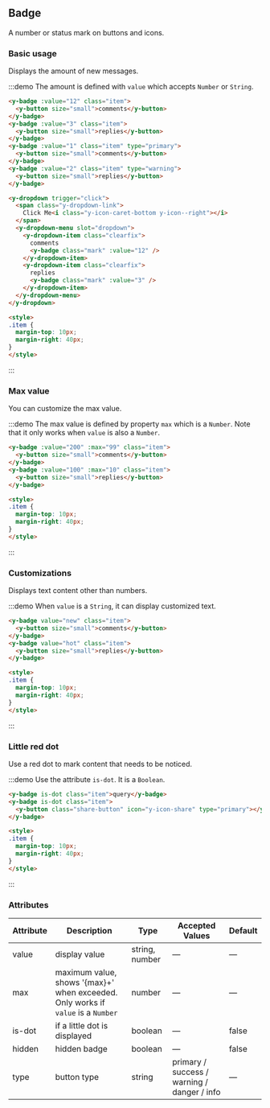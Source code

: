 ## Badge

A number or status mark on buttons and icons.

### Basic usage

Displays the amount of new messages.

:::demo The amount is defined with `value` which accepts `Number` or `String`.

```html
<y-badge :value="12" class="item">
  <y-button size="small">comments</y-button>
</y-badge>
<y-badge :value="3" class="item">
  <y-button size="small">replies</y-button>
</y-badge>
<y-badge :value="1" class="item" type="primary">
  <y-button size="small">comments</y-button>
</y-badge>
<y-badge :value="2" class="item" type="warning">
  <y-button size="small">replies</y-button>
</y-badge>

<y-dropdown trigger="click">
  <span class="y-dropdown-link">
    Click Me<i class="y-icon-caret-bottom y-icon--right"></i>
  </span>
  <y-dropdown-menu slot="dropdown">
    <y-dropdown-item class="clearfix">
      comments
      <y-badge class="mark" :value="12" />
    </y-dropdown-item>
    <y-dropdown-item class="clearfix">
      replies
      <y-badge class="mark" :value="3" />
    </y-dropdown-item>
  </y-dropdown-menu>
</y-dropdown>

<style>
.item {
  margin-top: 10px;
  margin-right: 40px;
}
</style>
```
:::

### Max value

You can customize the max value.

:::demo The max value is defined by property `max` which is a `Number`. Note that it only works when `value` is also a `Number`.

```html
<y-badge :value="200" :max="99" class="item">
  <y-button size="small">comments</y-button>
</y-badge>
<y-badge :value="100" :max="10" class="item">
  <y-button size="small">replies</y-button>
</y-badge>

<style>
.item {
  margin-top: 10px;
  margin-right: 40px;
}
</style>
```
:::

### Customizations

Displays text content other than numbers.

:::demo When `value` is a `String`, it can display customized text.

```html
<y-badge value="new" class="item">
  <y-button size="small">comments</y-button>
</y-badge>
<y-badge value="hot" class="item">
  <y-button size="small">replies</y-button>
</y-badge>

<style>
.item {
  margin-top: 10px;
  margin-right: 40px;
}
</style>
```
:::

### Little red dot

Use a red dot to mark content that needs to be noticed.

:::demo Use the attribute `is-dot`. It is a `Boolean`.

```html
<y-badge is-dot class="item">query</y-badge>
<y-badge is-dot class="item">
  <y-button class="share-button" icon="y-icon-share" type="primary"></y-button>
</y-badge>

<style>
.item {
  margin-top: 10px;
  margin-right: 40px;
}
</style>
```
:::

### Attributes
| Attribute     | Description     | Type            | Accepted Values       | Default |
|-------------  |---------------- |---------------- |---------------------- |-------- |
| value         | display value   | string, number  |          —            |    —    |
| max           |  maximum value, shows '{max}+' when exceeded. Only works if `value` is a `Number`   | number  |         —              |     —    |
| is-dot        | if a little dot is displayed | boolean   |    —           |  false  |
| hidden        | hidden badge    | boolean         |          —            |  false  |
| type          | button type     | string          | primary / success / warning / danger / info |   —  |
